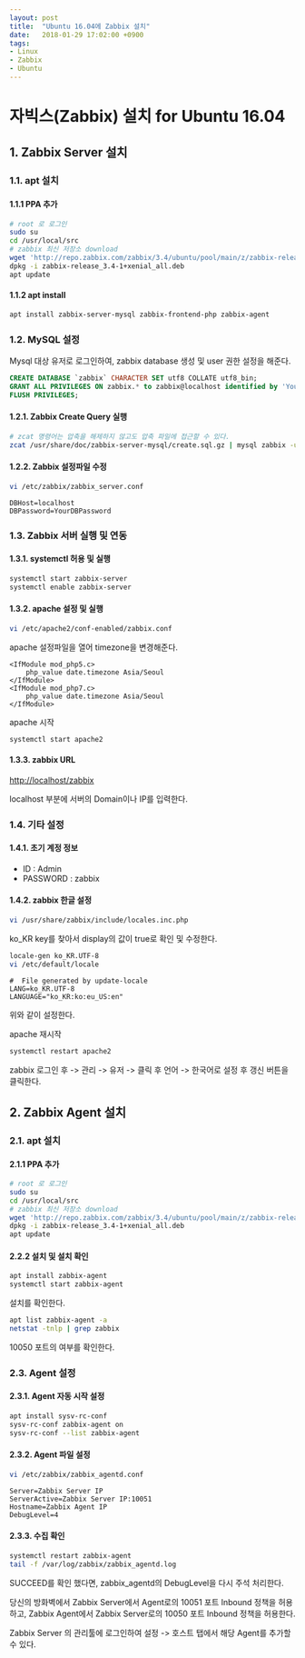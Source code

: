 ```yaml
---
layout: post
title:  "Ubuntu 16.04에 Zabbix 설치"
date:   2018-01-29 17:02:00 +0900
tags:
- Linux
- Zabbix
- Ubuntu
---
```

# 자빅스(Zabbix) 설치 for Ubuntu 16.04

## 1. Zabbix Server 설치

### 1.1. apt 설치

#### 1.1.1 PPA 추가
```sh
# root 로 로그인
sudo su
cd /usr/local/src
# zabbix 최신 저장소 download
wget 'http://repo.zabbix.com/zabbix/3.4/ubuntu/pool/main/z/zabbix-release/zabbix-release_3.4-1+xenial_all.deb'
dpkg -i zabbix-release_3.4-1+xenial_all.deb
apt update
```

#### 1.1.2 apt install
```sh
apt install zabbix-server-mysql zabbix-frontend-php zabbix-agent
```

### 1.2. MySQL 설정

Mysql 대상 유저로 로그인하여, zabbix database 생성 및 user 권한 설정을 해준다.

```sql
CREATE DATABASE `zabbix` CHARACTER SET utf8 COLLATE utf8_bin;
GRANT ALL PRIVILEGES ON zabbix.* to zabbix@localhost identified by 'YourDBPassword';
FLUSH PRIVILEGES;
```

#### 1.2.1. Zabbix Create Query 실행
```sh
# zcat 명령어는 압축을 해제하지 않고도 압축 파일에 접근할 수 있다.
zcat /usr/share/doc/zabbix-server-mysql/create.sql.gz | mysql zabbix -uzabbix -p
```

#### 1.2.2. Zabbix 설정파일 수정

```sh
vi /etc/zabbix/zabbix_server.conf
```

```
DBHost=localhost
DBPassword=YourDBPassword
```

### 1.3. Zabbix 서버 실행 및 연동

#### 1.3.1. systemctl 허용 및 실행

```sh
systemctl start zabbix-server
systemctl enable zabbix-server
```

#### 1.3.2. apache 설정 및 실행
```sh
vi /etc/apache2/conf-enabled/zabbix.conf
```
apache 설정파일을 열어 timezone을 변경해준다.
```
<IfModule mod_php5.c>
    php_value date.timezone Asia/Seoul
</IfModule>
<IfModule mod_php7.c>
    php_value date.timezone Asia/Seoul
</IfModule>
```

apache 시작
```sh
systemctl start apache2
```

#### 1.3.3. zabbix URL

[http://localhost/zabbix](http://localhost/zabbix)

localhost 부분에 서버의 Domain이나 IP를 입력한다.

### 1.4. 기타 설정

#### 1.4.1. 초기 계정 정보

- ID : Admin
- PASSWORD : zabbix

#### 1.4.2. zabbix 한글 설정

```sh
vi /usr/share/zabbix/include/locales.inc.php
```
ko_KR key를 찾아서 display의 값이 true로 확인 및 수정한다.


```sh
locale-gen ko_KR.UTF-8
vi /etc/default/locale
``` 

```
#  File generated by update-locale
LANG=ko_KR.UTF-8
LANGUAGE="ko_KR:ko:eu_US:en"
```
위와 같이 설정한다.

apache 재시작
```sh
systemctl restart apache2
```

zabbix 로그인 후 -> 관리 -> 유저 -> 클릭 후 언어 -> 한국어로 설정 후 갱신 버튼을 클릭한다.


## 2. Zabbix Agent 설치

### 2.1. apt 설치

#### 2.1.1 PPA 추가
```sh
# root 로 로그인
sudo su
cd /usr/local/src
# zabbix 최신 저장소 download
wget 'http://repo.zabbix.com/zabbix/3.4/ubuntu/pool/main/z/zabbix-release/zabbix-release_3.4-1+xenial_all.deb'
dpkg -i zabbix-release_3.4-1+xenial_all.deb
apt update
```

#### 2.2.2 설치 및 설치 확인

```sh
apt install zabbix-agent
systemctl start zabbix-agent
```

설치를 확인한다.
```sh
apt list zabbix-agent -a
netstat -tnlp | grep zabbix
```
10050 포트의 여부를 확인한다.

### 2.3. Agent 설정

#### 2.3.1. Agent 자동 시작 설정

```sh
apt install sysv-rc-conf
sysv-rc-conf zabbix-agent on
sysv-rc-conf --list zabbix-agent
```

#### 2.3.2. Agent 파일 설정
```sh
vi /etc/zabbix/zabbix_agentd.conf
```

```
Server=Zabbix Server IP
ServerActive=Zabbix Server IP:10051
Hostname=Zabbix Agent IP
DebugLevel=4
```

#### 2.3.3. 수집 확인
```sh
systemctl restart zabbix-agent
tail -f /var/log/zabbix/zabbix_agentd.log
```
SUCCEED를 확인 했다면, zabbix_agentd의 DebugLevel을 다시 주석 처리한다.

당신의 방화벽에서 Zabbix Server에서 Agent로의 10051 포트 Inbound 정책을 허용하고, Zabbix Agent에서 Zabbix Server로의 10050 포트 Inbound 정책을 허용한다.

Zabbix Server 의 관리툴에 로그인하여 설정 -> 호스트 탭에서 해당 Agent를 추가할 수 있다.